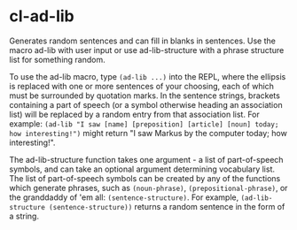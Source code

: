 # cl-ad-lib
Generates random sentences and can fill in blanks in sentences.
Use the macro ad-lib with user input or use ad-lib-structure with a phrase structure list for something random.

To use the ad-lib macro, type `(ad-lib ...)` into the REPL, where the ellipsis is replaced with one or more sentences of your choosing, each of which must be surrounded by quotation marks. In the sentence strings, brackets containing a part of speech (or a symbol otherwise heading an association list) will be replaced by a random entry from that association list. For example: `(ad-lib "I saw [name] [preposition] [article] [noun] today; how interesting!")` might return "I saw Markus by the computer today; how interesting!".

The ad-lib-structure function takes one argument - a list of part-of-speech symbols, and can take an optional argument determining vocabulary list. The list of part-of-speech symbols can be created by any of the functions which generate phrases, such as `(noun-phrase)`, `(prepositional-phrase)`, or the granddaddy of 'em all: `(sentence-structure)`. For example, `(ad-lib-structure (sentence-structure))` returns a random sentence in the form of a string.
